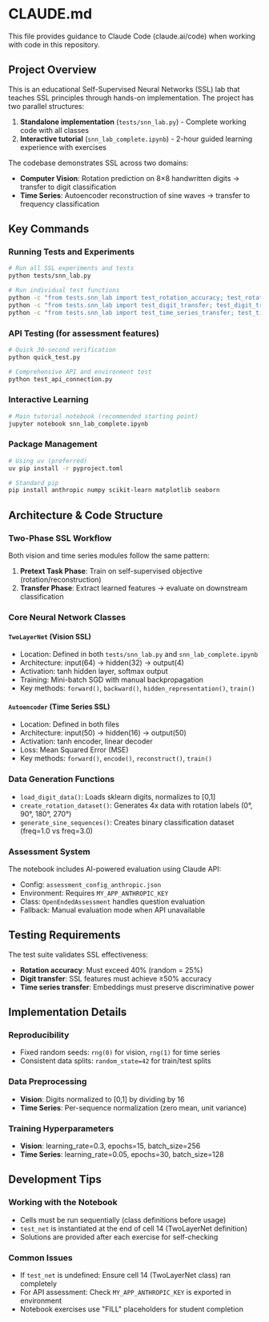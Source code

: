 # CLAUDE.md

This file provides guidance to Claude Code (claude.ai/code) when working with code in this repository.

## Project Overview

This is an educational Self-Supervised Neural Networks (SSL) lab that teaches SSL principles through hands-on implementation. The project has two parallel structures:
1. **Standalone implementation** (`tests/snn_lab.py`) - Complete working code with all classes
2. **Interactive tutorial** (`snn_lab_complete.ipynb`) - 2-hour guided learning experience with exercises

The codebase demonstrates SSL across two domains:
- **Computer Vision**: Rotation prediction on 8×8 handwritten digits → transfer to digit classification
- **Time Series**: Autoencoder reconstruction of sine waves → transfer to frequency classification

## Key Commands

### Running Tests and Experiments
```bash
# Run all SSL experiments and tests
python tests/snn_lab.py

# Run individual test functions
python -c "from tests.snn_lab import test_rotation_accuracy; test_rotation_accuracy()"
python -c "from tests.snn_lab import test_digit_transfer; test_digit_transfer()"
python -c "from tests.snn_lab import test_time_series_transfer; test_time_series_transfer()"
```

### API Testing (for assessment features)
```bash
# Quick 30-second verification
python quick_test.py

# Comprehensive API and environment test
python test_api_connection.py
```

### Interactive Learning
```bash
# Main tutorial notebook (recommended starting point)
jupyter notebook snn_lab_complete.ipynb
```

### Package Management
```bash
# Using uv (preferred)
uv pip install -r pyproject.toml

# Standard pip
pip install anthropic numpy scikit-learn matplotlib seaborn
```

## Architecture & Code Structure

### Two-Phase SSL Workflow
Both vision and time series modules follow the same pattern:
1. **Pretext Task Phase**: Train on self-supervised objective (rotation/reconstruction)
2. **Transfer Phase**: Extract learned features → evaluate on downstream classification

### Core Neural Network Classes

#### `TwoLayerNet` (Vision SSL)
- Location: Defined in both `tests/snn_lab.py` and `snn_lab_complete.ipynb`
- Architecture: input(64) → hidden(32) → output(4)
- Activation: tanh hidden layer, softmax output
- Training: Mini-batch SGD with manual backpropagation
- Key methods: `forward()`, `backward()`, `hidden_representation()`, `train()`

#### `Autoencoder` (Time Series SSL)
- Location: Defined in both files
- Architecture: input(50) → hidden(16) → output(50)
- Activation: tanh encoder, linear decoder
- Loss: Mean Squared Error (MSE)
- Key methods: `forward()`, `encode()`, `reconstruct()`, `train()`

### Data Generation Functions
- `load_digit_data()`: Loads sklearn digits, normalizes to [0,1]
- `create_rotation_dataset()`: Generates 4x data with rotation labels (0°, 90°, 180°, 270°)
- `generate_sine_sequences()`: Creates binary classification dataset (freq=1.0 vs freq=3.0)

### Assessment System
The notebook includes AI-powered evaluation using Claude API:
- Config: `assessment_config_anthropic.json`
- Environment: Requires `MY_APP_ANTHROPIC_KEY`
- Class: `OpenEndedAssessment` handles question evaluation
- Fallback: Manual evaluation mode when API unavailable

## Testing Requirements

The test suite validates SSL effectiveness:
- **Rotation accuracy**: Must exceed 40% (random = 25%)
- **Digit transfer**: SSL features must achieve ≥50% accuracy
- **Time series transfer**: Embeddings must preserve discriminative power

## Implementation Details

### Reproducibility
- Fixed random seeds: `rng(0)` for vision, `rng(1)` for time series
- Consistent data splits: `random_state=42` for train/test splits

### Data Preprocessing
- **Vision**: Digits normalized to [0,1] by dividing by 16
- **Time Series**: Per-sequence normalization (zero mean, unit variance)

### Training Hyperparameters
- **Vision**: learning_rate=0.3, epochs=15, batch_size=256
- **Time Series**: learning_rate=0.05, epochs=30, batch_size=128

## Development Tips

### Working with the Notebook
- Cells must be run sequentially (class definitions before usage)
- `test_net` is instantiated at the end of cell 14 (TwoLayerNet definition)
- Solutions are provided after each exercise for self-checking

### Common Issues
- If `test_net` is undefined: Ensure cell 14 (TwoLayerNet class) ran completely
- For API assessment: Check `MY_APP_ANTHROPIC_KEY` is exported in environment
- Notebook exercises use "FILL" placeholders for student completion